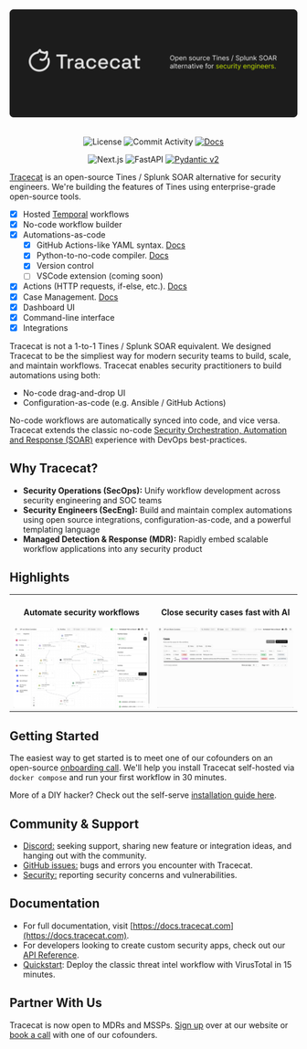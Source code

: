 <div align="center">
  <img src="img/banner.svg" alt="The workflow orchestration platform for security engineers.">
</div>

</br>

<div align="center">

![License](https://img.shields.io/badge/License-AGPL%203.0-blue?style=for-the-badge&logo=agpl)
![Commit Activity](https://img.shields.io/github/commit-activity/m/TracecatHQ/tracecat?style=for-the-badge&logo=github)
[![Docs](https://img.shields.io/badge/Docs-available-blue?style=for-the-badge&logoColor=white)](https://docs.tracecat.com)

</div>

<div align="center">

![Next.js](https://img.shields.io/badge/next.js-%23000000.svg?style=for-the-badge&logo=next.js&logoColor=white)
![FastAPI](https://img.shields.io/badge/FastAPI-005571?style=for-the-badge&logo=fastapi)
[![Pydantic v2](https://img.shields.io/endpoint?style=for-the-badge&url=https://raw.githubusercontent.com/pydantic/pydantic/main/docs/badge/v2.json)](https://docs.pydantic.dev/latest/contributing/#badges)

</div>

[Tracecat](https://tracecat.com) is an open-source Tines / Splunk SOAR alternative for security engineers. We're building the features of Tines using enterprise-grade open-source tools.

- [x] Hosted [Temporal](https://github.com/temporalio/temporal) workflows
- [x] No-code workflow builder
- [x] Automations-as-code
  - [x] GitHub Actions-like YAML syntax. [Docs](https://docs.tracecat.com/concepts/workflow-definitions)
  - [x] Python-to-no-code compiler. [Docs](https://docs.tracecat.com/concepts/user-defined-functions)
  - [x] Version control
  - [ ] VSCode extension (coming soon)
- [x] Actions (HTTP requests, if-else, etc.). [Docs](https://docs.tracecat.com/concepts/actions)
- [x] Case Management. [Docs]()
- [x] Dashboard UI
- [x] Command-line interface
- [x] Integrations

Tracecat is not a 1-to-1 Tines / Splunk SOAR equivalent. We designed Tracecat to be the simpliest way for modern security teams to build, scale, and maintain workflows. Tracecat enables security practitioners to build automations using both:

- No-code drag-and-drop UI
- Configuration-as-code (e.g. Ansible / GitHub Actions)

No-code workflows are automatically synced into code, and vice versa. Tracecat extends the classic no-code [Security Orchestration, Automation and Response (SOAR)](https://www.gartner.com/en/information-technology/glossary/security-orchestration-automation-response-soar) experience with DevOps best-practices.

## Why Tracecat?

- **Security Operations (SecOps):** Unify workflow development across security engineering and SOC teams
- **Security Engineers (SecEng):** Build and maintain complex automations using open source integrations, configuration-as-code, and a powerful templating language
- **Managed Detection & Response (MDR):** Rapidly embed scalable workflow applications into any security product

## Highlights

<table>
  <tr>
    <td align="center" width="50%">
      <h4>Automate security workflows</h4>
      <img src="img/workflow.png" alt="Build security workflows" width="100%" />
    </td>
    <td align="center" width="50%">
      <h4>Close security cases fast with AI</h4>
      <img src="img/cases.gif" alt="Manage security cases with AI" width="100%" />
    </td>
  </tr>
</table>

## Getting Started

The easiest way to get started is to meet one of our cofounders on an open-source [onboarding call](https://calendly.com/d/cpfn-rsm-4t7/tracecat-onboarding). We'll help you install Tracecat self-hosted via `docker compose` and run your first workflow in 30 minutes.

More of a DIY hacker? Check out the self-serve [installation guide here](https://docs.tracecat.com/installation).

## Community & Support

- [Discord:](https://discord.gg/n3GF4qxFU8) seeking support, sharing new feature or integration ideas, and hanging out with the community.
- [GitHub issues:](https://github.com/TracecatHQ/tracecat/issues) bugs and errors you encounter with Tracecat.
- [Security:](https://github.com/TracecatHQ/tracecat?tab=security-ov-file) reporting security concerns and vulnerabilities.

## Documentation

- For full documentation, visit [https://docs.tracecat.com](https://docs.tracecat.com).
- For developers looking to create custom security apps, check out our [API Reference](https://docs.tracecat.com/api-reference/introduction).
- [Quickstart](https://docs.tracecat.com/quickstart): Deploy the classic threat intel workflow with VirusTotal in 15 minutes.

## Partner With Us

Tracecat is now open to MDRs and MSSPs. [Sign up](https://tracecat.com/#deal) over at our website or [book a call](https://calendly.com/meet-tracecat) with one of our cofounders.
